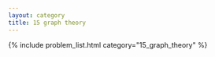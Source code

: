 ```yaml
---
layout: category
title: 15 graph theory
---
```


{% include problem_list.html category="15_graph_theory" %}
